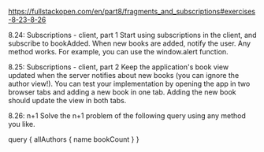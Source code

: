 https://fullstackopen.com/en/part8/fragments_and_subscriptions#exercises-8-23-8-26

8.24: Subscriptions - client, part 1
Start using subscriptions in the client, and subscribe to bookAdded. When new books are added, notify the user. Any method works. For example, you can use the window.alert function.

8.25: Subscriptions - client, part 2
Keep the application's book view updated when the server notifies about new books (you can ignore the author view!). You can test your implementation by opening the app in two browser tabs and adding a new book in one tab. Adding the new book should update the view in both tabs.

8.26: n+1
Solve the n+1 problem of the following query using any method you like.

query {
allAuthors {
name
bookCount
}
}
